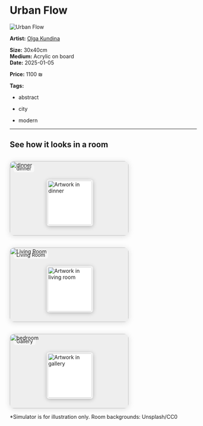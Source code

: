 # Urban Flow

![Urban Flow](/localart/assets/artists/okundina/Screenshot%202025-06-22%20at%2014.34.57.png)

**Artist:** [Olga Kundina](/localart/artists/okundina/)

**Size:** 30x40cm  
**Medium:** Acrylic on board  
**Date:** 2025-01-05  

**Price:** 1100 ₪



**Tags:**

- abstract

- city

- modern



---

## See how it looks in a room

<div style="display: flex; flex-wrap: wrap; gap: 32px; margin-top: 32px;">
  <div style="position:relative; width:320px; height:200px; background:#eee; border-radius:12px; overflow:hidden; box-shadow:0 2px 16px #0002;">
    <img src="/localart/assets/rooms/dinner.jpg" alt="dinner" style="width:100%; height:100%; object-fit:cover; position:absolute; left:0; top:0; z-index:1;">
    <img src="/localart/assets/artists/okundina/Screenshot%202025-06-22%20at%2014.34.57.png" alt="Artwork in dinner" style="width:120px; height:auto; object-fit:contain; position:absolute; left:100px; top:50px; z-index:2; box-shadow:0 2px 12px #0004; border-radius:6px; background:#fff; padding:2px;">
    <div style="position:absolute; left:10px; top:10px; background:#fff8; padding:2px 8px; border-radius:6px; font-size:0.95em;">dinner</div>
  </div>
  <div style="position:relative; width:320px; height:200px; background:#eee; border-radius:12px; overflow:hidden; box-shadow:0 2px 16px #0002;">
    <img src="/localart/assets/rooms/living.jpg" alt="Living Room" style="width:100%; height:100%; object-fit:cover; position:absolute; left:0; top:0; z-index:1;">
    <img src="/localart/assets/artists/okundina/Screenshot%202025-06-22%20at%2014.34.57.png" alt="Artwork in living room" style="width:120px; height:auto; object-fit:contain; position:absolute; left:100px; top:50px; z-index:2; box-shadow:0 2px 12px #0004; border-radius:6px; background:#fff; padding:2px;">
    <div style="position:absolute; left:10px; top:10px; background:#fff8; padding:2px 8px; border-radius:6px; font-size:0.95em;">Living Room</div>
  </div>
  <div style="position:relative; width:320px; height:200px; background:#eee; border-radius:12px; overflow:hidden; box-shadow:0 2px 16px #0002;">
    <img src="/localart/assets/rooms/bedroom.png" alt="bedroom" style="width:100%; height:100%; object-fit:cover; position:absolute; left:0; top:0; z-index:1;">
    <img src="/localart/assets/artists/okundina/Screenshot%202025-06-22%20at%2014.34.57.png" alt="Artwork in gallery" style="width:120px; height:auto; object-fit:contain; position:absolute; left:100px; top:50px; z-index:2; box-shadow:0 2px 12px #0004; border-radius:6px; background:#fff; padding:2px;">
    <div style="position:absolute; left:10px; top:10px; background:#fff8; padding:2px 8px; border-radius:6px; font-size:0.95em;">Gallery</div>
  </div>
</div>

*Simulator is for illustration only. Room backgrounds: Unsplash/CC0